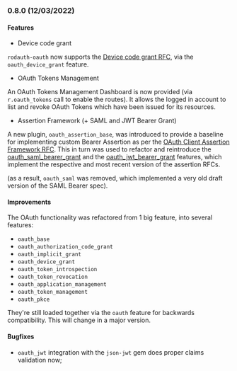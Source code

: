 ### 0.8.0 (12/03/2022)

#### Features

* Device code grant

`rodauth-oauth` now supports the [Device code grant RFC](https://gitlab.com/honeyryderchuck/rodauth-oauth/-/wikis/Device-Grant), via the `oauth_device_grant` feature.

* OAuth Tokens Management

An OAuth Tokens Management Dashboard is now provided (via `r.oauth_tokens` call to enable the routes). It allows the logged in account to list and revoke OAuth Tokens which have been issued for its resources.

* Assertion Framework (+ SAML and JWT Bearer Grant)

A new plugin, `oauth_assertion_base`, was introduced to provide a baseline for implementing custom Bearer Assertion as per the [OAuth Client Assertion Framework RFC](https://gitlab.com/honeyryderchuck/rodauth-oauth/-/wikis/Client-Assertion-Framework). This in turn was used to refactor and reintroduce the [oauth_saml_bearer_grant](https://gitlab.com/honeyryderchuck/rodauth-oauth/-/wikis/SAML-Bearer-Assertions) and the [oauth_jwt_bearer_grant](https://gitlab.com/honeyryderchuck/rodauth-oauth/-/wikis/JWT-Bearer-Assertions) features, which implement the respective and most recent version of the assertion RFCs.

(as a result, `oauth_saml` was removed, which implemented a very old draft version of the SAML Bearer spec).

#### Improvements

The OAuth functionality was refactored from 1 big feature, into several features:

* `oauth_base`
* `oauth_authorization_code_grant`
* `oauth_implicit_grant`
* `oauth_device_grant`
* `oauth_token_introspection`
* `oauth_token_revocation`
* `oauth_application_management`
* `oauth_token_management`
* `oauth_pkce`

They're still loaded together via the `oauth` feature for backwards compatibility. This will change in a major version.

#### Bugfixes

* `oauth_jwt` integration with the `json-jwt` gem does proper claims validation now;
